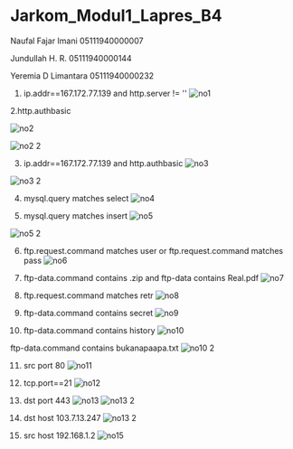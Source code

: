 # Jarkom_Modul1_Lapres_B4

Naufal Fajar Imani             05111940000007

Jundullah H. R.             05111940000144

Yeremia D Limantara             05111940000232

1. ip.addr==167.172.77.139 and http.server != ''
![no1](https://user-images.githubusercontent.com/81339649/134804813-4393054c-3a4f-4f1b-a776-1c17fad104f1.png)

2.http.authbasic

![no2](https://user-images.githubusercontent.com/81339649/134805003-06875b96-5609-495e-a2c0-f529f608d84f.png)

![no2 2](https://user-images.githubusercontent.com/81339649/134804957-9a3e7bb2-b4eb-4dd1-8a56-f0513e25aeb9.png)

3. ip.addr==167.172.77.139 and http.authbasic
![no3](https://user-images.githubusercontent.com/81339649/134805009-6e532c35-77be-47c3-8179-cc35bf07eb28.png)

![no3 2](https://user-images.githubusercontent.com/81339649/134805015-32b0af6a-05ab-46bb-a0a4-bc7a27eb3d40.png)

4. mysql.query matches select
![no4](https://user-images.githubusercontent.com/81339649/134805024-dc4227f7-8068-42a8-9446-0ae269c9d292.png)

5. mysql.query matches insert
![no5](https://user-images.githubusercontent.com/81339649/134805031-ba85bcdb-f943-4430-8638-255e6f4a0180.png)

![no5 2](https://user-images.githubusercontent.com/81339649/134805039-7e29bf1b-d33f-40ef-b5a4-a38684db5523.png)

6. ftp.request.command matches user or ftp.request.command matches pass
![no6](https://user-images.githubusercontent.com/81339649/134805051-a09e6fae-c3ec-4e0d-867d-d70c2a9bafec.png)

7. ftp-data.command contains .zip and ftp-data contains Real.pdf
![no7](https://user-images.githubusercontent.com/81339649/134805056-b9dcd6f4-fc8b-464b-8c18-90a0e56f2201.png)

8. ftp.request.command matches retr
![no8](https://user-images.githubusercontent.com/81339649/134805064-1c5c2ed6-0b41-4ac9-aa58-0a91db12ff7a.png)

9. ftp-data.command contains secret
![no9](https://user-images.githubusercontent.com/81339649/134805080-631930da-6766-4263-afc4-369215a087da.png)

10. ftp-data.command contains history
![no10](https://user-images.githubusercontent.com/81339649/134805105-0191b441-68d8-4fbc-b951-5c58e97232f6.png)

ftp-data.command contains bukanapaapa.txt
![no10 2](https://user-images.githubusercontent.com/81339649/134805123-ad2cb932-31a9-4eb7-a75a-2eebcd2297eb.png)

11. src port 80
![no11](https://user-images.githubusercontent.com/81339649/134805135-78b004ac-5112-4eac-a228-38cab156dd79.png)

12. tcp.port==21
![no12](https://user-images.githubusercontent.com/81339649/134805141-046d590f-41ac-4c92-ba92-c3e5a3e6851b.png)

13. dst port 443 
![no13](https://user-images.githubusercontent.com/81339649/134805148-581264ae-d97f-4ed8-b57a-fc773285b272.png)
![no13 2](https://user-images.githubusercontent.com/81339649/134805146-ccf7b883-217f-4858-9601-077feb0b363e.png)

14. dst host 103.7.13.247
![no13 2](https://user-images.githubusercontent.com/81339649/134805146-ccf7b883-217f-4858-9601-077feb0b363e.png)

15. src host 192.168.1.2
![no15](https://user-images.githubusercontent.com/81339649/134805162-fc25b755-ac17-47b3-84ed-05b13038c825.png)





